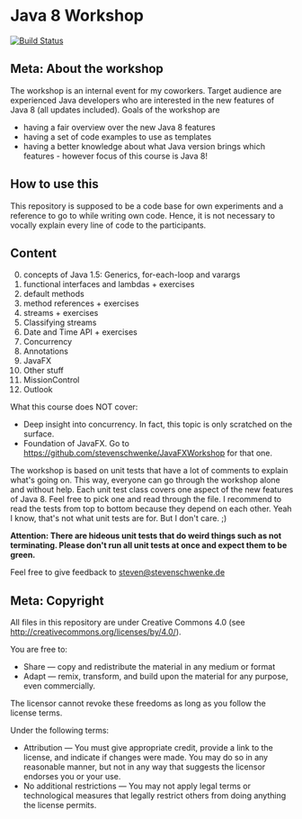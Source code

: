 Java 8 Workshop
==============

[![Build Status](https://api.shippable.com/projects/5593645bedd7f2c0524cb0ba/badge/master)](https://app.shippable.com/projects/5593645bedd7f2c0524cb0ba/builds/latest)

Meta: About the workshop
--------------------------
The workshop is an internal event for my coworkers. Target audience are experienced Java developers who are 
interested in the new features of Java 8 (all updates included). Goals of the workshop are

- having a fair overview over the new Java 8 features
- having a set of code examples to use as templates
- having a better knowledge about what Java version brings which features - however focus of this course is Java 8!

How to use this
-----------------
This repository is supposed to be a code base for own experiments and a reference to go to while writing own code.
Hence, it is not necessary to vocally explain every line of code to the participants. 

Content
---------
0. concepts of Java 1.5: Generics, for-each-loop and varargs
1. functional interfaces and lambdas + exercises
2. default methods
3. method references + exercises
4. streams + exercises
5. Classifying streams
6. Date and Time API + exercises
7. Concurrency
8. Annotations
9. JavaFX
10. Other stuff
11. MissionControl
12. Outlook

What this course does NOT cover:

- Deep insight into concurrency. In fact, this topic is only scratched on the surface.
- Foundation of JavaFX. Go to https://github.com/stevenschwenke/JavaFXWorkshop for that one.
 

The workshop is based on unit tests that have a lot of comments to explain what's going on. This way, 
everyone can go through the workshop alone and without help. Each unit test class covers one aspect of the new 
features of Java 8. Feel free to pick one and read through the file. I recommend to read the tests from top to 
bottom because they depend on each other. Yeah I know, that's not what unit tests are for. But I don't care. ;)
 
 **Attention: There are hideous unit tests that do weird things such as not terminating. Please don't run all unit 
 tests at once and expect them to be green.** 

Feel free to give feedback to steven@stevenschwenke.de

Meta: Copyright
----------------
All files in this repository are under Creative Commons 4.0 (see http://creativecommons.org/licenses/by/4.0/). 

You are free to:

- Share — copy and redistribute the material in any medium or format
- Adapt — remix, transform, and build upon the material for any purpose, even commercially.

The licensor cannot revoke these freedoms as long as you follow the license terms.

Under the following terms:

- Attribution — You must give appropriate credit, provide a link to the license, and indicate if changes were made. You may do so in any reasonable manner, but not in any way that suggests the licensor endorses you or your use.
- No additional restrictions — You may not apply legal terms or technological measures that legally restrict others from doing anything the license permits.


    
